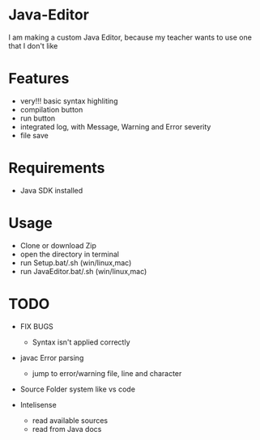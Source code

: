# Java-Editor
I am making a custom Java Editor, because my teacher wants to use one that I don't like

# Features
- very!!! basic syntax highliting
- compilation button
- run button
- integrated log, with Message, Warning and Error severity
- file save

# Requirements
- Java SDK installed

# Usage
- Clone or download Zip
- open the directory in terminal
- run Setup.bat/.sh (win/linux,mac)
- run JavaEditor.bat/.sh (win/linux,mac)




# TODO
- FIX BUGS
    - Syntax isn't applied correctly 

- javac Error parsing 
    - jump to error/warning file, line and character

- Source Folder system like vs code

- Intelisense
    - read available sources
    - read from Java docs